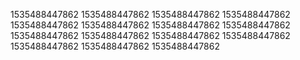 1535488447862
1535488447862
1535488447862
1535488447862
1535488447862
1535488447862
1535488447862
1535488447862
1535488447862
1535488447862
1535488447862
1535488447862
1535488447862
1535488447862
1535488447862